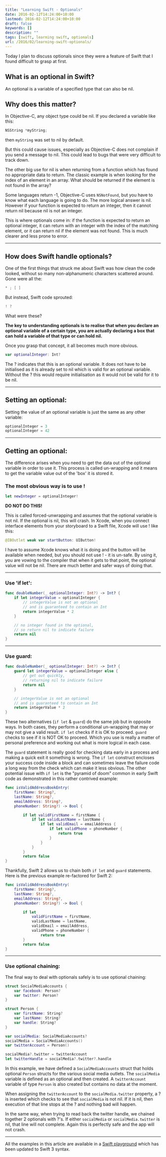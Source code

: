 ```yaml
---
title: "Learning Swift - Optionals"
date: 2016-02-12T14:24:00+10:00
lastmod: 2016-02-12T14:24:00+10:00
draft: false
keywords: []
description: ""
tags: [swift, learning swift, optionals]
url: /2016/02/learning-swift-optionals/
---
```


<!--more-->

Today I plan to discuss optionals since they were a feature of Swift that I
found difficult to grasp at first.

## What is an optional in Swift?

An optional is a variable of a specified type that can also be nil.

## Why does this matter?

In Objective-C, any object type could be nil. If you declared a variable like
this:

```objectivec
NSString *myString;
```

then `myString` was set to nil by default.

But this could cause issues, especially as Objective-C does not complain if you
send a message to nil. This could lead to bugs that were very difficult to track
down.

The other big use for nil is when returning from a function which has found no
appropriate data to return. The classic example is when looking for the index of
an element in an array. What should be returned if the element is not found in
the array?

Some languages return -1, Objective-C uses `NSNotFound`, but you have to know
what each language is going to do. The more logical answer is nil. However if
your function is expected to return an integer, then it cannot return nil
because nil is not an integer.

This is where optionals come in: if the function is expected to return an
optional integer, it can return with an integer with the index of the matching
element, or it can return nil if the element was not found. This is much clearer
and less prone to error.

---

## How does Swift handle optionals?

One of the first things that struck me about Swift was how clean the code
looked, without so many non-alphanumeric characters scattered around. Gone were
all the:

```swift
* ; [ ]
```

But instead, Swift code sprouted:

```swift
! ?
```

What were these?

**The key to understanding optionals is to realise that when you declare an
optional variable of a certain type, you are actually declaring a box that can
hold a variable of that type or can hold nil.**

Once you grasp that concept, it all becomes much more obvious.

```swift
var optionalInteger: Int?
```

The ? indicates that this is an optional variable. It does not have to be
initialised as it is already set to nil which is valid for an optional variable.
Without the ? this would require initialisation as it would not be valid for it
to be nil.

---

## Setting an optional:

Setting the value of an optional variable is just the same as any other
variable:

```swift
optionalInteger = 3
optionalInteger = 42
```

---

## Getting an optional:

The difference arises when you need to get the data out of the optional variable
in order to use it. This process is called un-wrapping and it means to get the
variable value out of the 'box' it is stored it.

### The most obvious way is to use !

```swift
let newInteger = optionalInteger!
```

**DO NOT DO THIS!**

This is called forced-unwrapping and assumes that the optional variable is not
nil. If the optional is nil, this will crash. In Xcode, when you connect
interface elements from your storyboard to a Swift file, Xcode will use ! like
this:

```swift
@IBOutlet weak var startButton: UIButton!
```

I have to assume Xcode knows what it is doing and the button will be available
when needed, but you should not use ! - it is un-safe. By using it, you are
vowing to the compiler that when it gets to that point, the optional value will
not be nil. There are much better and safer ways of doing that.

---

### Use 'if let':

```swift
func doubleNumber(_ optionalInteger: Int?) -> Int? {
    if let integerValue = optionalInteger {
        // integerValue is not an optional
        // and is guaranteed to contain an Int
        return integerValue * 2
    }

    // no integer found in the optional,
    // so return nil to indicate failure
    return nil
}
```

---

### Use guard:

```swift
func doubleNumber(_ optionalInteger: Int?) -> Int? {
    guard let integerValue = optionalInteger else {
        // get out quickly,
        // returning nil to indicate failure
        return nil
    }

    // integerValue is not an optional
    // and is guaranteed to contain an Int
    return integerValue * 2
}
```

These two alternatives (`if let` & `guard`) do the same job but in opposite
ways. In both cases, they perform a conditional un-wrapping that may or may not
give a valid result. `if let` checks if it is OK to proceed. `guard` checks to
see if it is NOT OK to proceed. Which you use is really a matter of personal
preference and working out what is more logical in each case.

The `guard` statement is really good for checking data early in a process and
making a quick exit it something is wrong. The `if let` construct encloses your
success code inside a block and can sometimes leave the failure code a long way
from the check which can make it less obvious. The other potential issue with
`if let` is the "pyramid of doom" common in early Swift code as demonstrated in
this rather contrived example:

```swift
func isValidAddressBookEntry(
    firstName: String?,
    lastName: String?,
    emailAddress: String?,
    phoneNumber: String?) -> Bool {

        if let validFirstName = firstName {
            if let validLastName = lastName {
                if let validEmail = emailAddress {
                    if let validPhone = phoneNumber {
                        return true
                    }
                }
            }
        }
        return false
}
```

Thankfully, Swift 2 allows us to chain both `if let` and `guard` statements.
Here is the previous example re-factored for Swift 2:

```swift
func isValidAddressBookEntry(
    firstName: String?,
    lastName: String?,
    emailAddress: String?,
    phoneNumber: String?) -> Bool {

        if let
            validFirstName = firstName,
            validLastName = lastName,
            validEmail = emailAddress,
            validPhone = phoneNumber {
                return true
        }
        return false
}
```

---

### Use optional chaining:

The final way to deal with optionals safely is to use optional chaining:

```swift
struct SocialMediaAccounts {
    var facebook: Person?
    var twitter: Person?
}

struct Person {
    var firstName: String?
    var lastName: String?
    var handle: String?
}

var socialMedia: SocialMediaAccounts?
socialMedia = SocialMediaAccounts()
var twitterAccount = Person()

socialMedia?.twitter = twitterAccount
let twitterHandle = socialMedia?.twitter?.handle
```

In this example, we have defined a `SocialMediaAccounts` struct that holds
optional `Person` structs for the various social media outlets. The
`socialMedia` variable is defined as an optional and then created. A
`twitterAccount` variable of type `Person` is also created but contains no data
at the moment.

When assigning the `twitterAccount` to the `socialMedia.twitter` property, a ?
is inserted which checks to see that `socialMedia` is not nil. If it is nil,
then execution of that line stops at the ? and nothing bad will happen.

In the same way, when trying to read back the twitter handle, we chained
together 2 optionals with ?'s. If either `socialMedia` or `socialMedia.twitter`
is nil, that line will not complete. Again this is perfectly safe and the app
will not crash.

---

All the examples in this article are available in a [Swift playground][1] which
has been updated to Swift 3 syntax.

[1]: https://github.com/trozware/optionals
